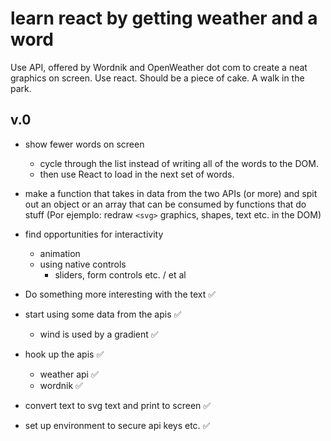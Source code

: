 # learn react by getting weather and a word

Use API, offered by Wordnik and OpenWeather dot com to create a neat graphics on screen. Use react. Should be a piece of cake. A walk in the park.

## v.0

- show fewer words on screen
  - cycle through the list instead of writing all of the words to the DOM.
  - then use React to load in the next set of words.

- make a function that takes in data from the two APIs (or more) and spit out an object or an array that can be consumed by functions that do stuff (Por ejemplo: redraw `<svg>` graphics, shapes, text etc. in the DOM)

- find opportunities for interactivity
  - animation
  - using native controls
    - sliders, form controls etc. / et al

- Do something more interesting with the text ✅

- start using some data from the apis ✅
  - wind is used by a gradient ✅

- hook up the apis ✅
  - weather api ✅
  - wordnik ✅

- convert text to svg text and print to screen ✅

- set up environment to secure api keys etc. ✅
